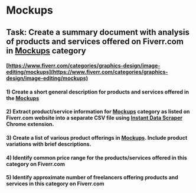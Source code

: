 # Mockups
## Task: Create a summary document with analysis of products and services offered on Fiverr.com in [Mockups](https://www.fiverr.com/categories/graphics-design/image-editing/mockups) category
#### [https://www.fiverr.com/categories/graphics-design/image-editing/mockups](https://www.fiverr.com/categories/graphics-design/image-editing/mockups)
#### 1) Create a short general description for products and services offered in the [Mockups](https://www.fiverr.com/categories/graphics-design/image-editing/mockups)
#### 2) Extract product/service information for [Mockups](https://www.fiverr.com/categories/graphics-design/image-editing/mockups) category as listed on Fiverr.com website into a separate CSV file using [Instant Data Scraper](https://chrome.google.com/webstore/detail/instant-data-scraper/ofaokhiedipichpaobibbnahnkdoiiah) Chrome extension.
#### 3) Create a list of various product offerings in [Mockups](https://www.fiverr.com/categories/graphics-design/image-editing/mockups). Include product variations with brief descriptions.
#### 4) Identify common price range for the products/services offered in this category on Fiverr.com
#### 5) Identify approximate number of freelancers offering products and services in this category on Fiverr.com
